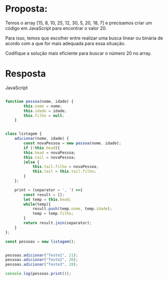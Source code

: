 # Proposta:
Temos o array [15, 8, 10, 25, 12, 30, 5, 20, 18, 7] e precisamos criar um código em JavaScript para encontrar o valor 20.

Para isso, temos que escolher entre realizar uma busca linear ou binária de acordo com a que for mais adequada para essa situação.

Codifique a solução mais eficiente para buscar o número 20 no array.

# Resposta

JavaScript

```javascript

function pessoa(nome, idade) {
        this.nome = nome;
        this.idade = idade;
        this.filho = null;
    }


class listagem {
    adicionar(nome, idade) {
        const novaPessoa = new pessoa(nome, idade);
        if (!this.head){
        this.head = novaPessoa;
        this.tail = novaPessoa;
        }else {
            this.tail.filho = novaPessoa;
            this.tail = this.tail.filho;
        }
    };

    print = (separator = ', ') =>{
        const result = [];
        let temp = this.head;
        while(temp){
            result.push(temp.nome, temp.idade);
            temp = temp.filho;
        }
        return result.join(separator);
    }
};

const pessoas = new listagem();


pessoas.adicionar("Teste1", 21);
pessoas.adicionar("Teste2", 26);
pessoas.adicionar("Teste3", 28);

console.log(pessoas.print());

```
